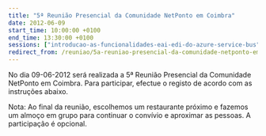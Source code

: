 ```yaml
---
title: "5ª Reunião Presencial da Comunidade NetPonto em Coimbra"
date: 2012-06-09
start_time: 10:00:00 +0100
end_time: 13:30:00 +0100
sessions: ["introducao-as-funcionalidades-eai-edi-do-azure-service-bus", "windows-azure-vnext-junho-2012"]
redirect_from: /reuniao/5a-reuniao-presencial-da-comunidade-netponto-em-coimbra/
---
```

No dia 09-06-2012 será realizada a 5ª Reunião Presencial da Comunidade NetPonto em Coimbra. Para participar, efectue o registo de acordo com as instruções abaixo.

Nota: Ao final da reunião, escolhemos um restaurante próximo e fazemos um almoço em grupo para continuar o convívio e aproximar as pessoas. A participação é opcional.

